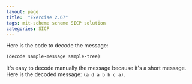 ```yaml
---
layout: page
title:  "Exercise 2.67"
tags: mit-scheme scheme SICP solution
categories: SICP
---
```

Here is the code to decode the message:
```scheme
(decode sample-message sample-tree)
```
It's easy to decode manually the message because it's a short message.
Here is the decoded message: `(a d a b b c a)`.
